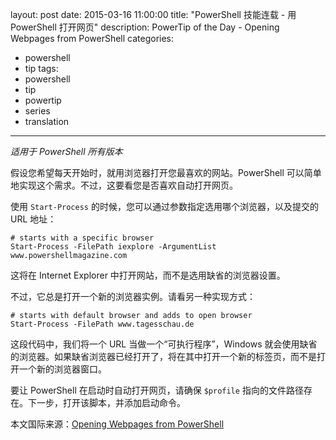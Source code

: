 ﻿layout: post
date: 2015-03-16 11:00:00
title: "PowerShell 技能连载 - 用 PowerShell 打开网页"
description: PowerTip of the Day - Opening Webpages from PowerShell
categories:
- powershell
- tip
tags:
- powershell
- tip
- powertip
- series
- translation
---
_适用于 PowerShell 所有版本_

假设您希望每天开始时，就用浏览器打开您最喜欢的网站。PowerShell 可以简单地实现这个需求。不过，这要看您是否喜欢自动打开网页。

使用 `Start-Process` 的时候，您可以通过参数指定选用哪个浏览器，以及提交的 URL 地址：

    # starts with a specific browser
    Start-Process -FilePath iexplore -ArgumentList www.powershellmagazine.com

这将在 Internet Explorer 中打开网站，而不是选用缺省的浏览器设置。

不过，它总是打开一个新的浏览器实例。请看另一种实现方式：

    # starts with default browser and adds to open browser
    Start-Process -FilePath www.tagesschau.de

这段代码中，我们将一个 URL 当做一个“可执行程序”，Windows 就会使用缺省的浏览器。如果缺省浏览器已经打开了，将在其中打开一个新的标签页，而不是打开一个新的浏览器窗口。

要让 PowerShell 在启动时自动打开网页，请确保 `$profile` 指向的文件路径存在。下一步，打开该脚本，并添加启动命令。

<!--more-->
本文国际来源：[Opening Webpages from PowerShell](http://community.idera.com/powershell/powertips/b/tips/posts/opening-webpages-from-powershell)
